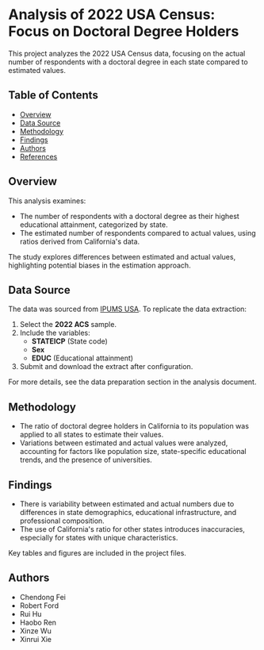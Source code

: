 # Analysis of 2022 USA Census: Focus on Doctoral Degree Holders

This project analyzes the 2022 USA Census data, focusing on the actual number of respondents with a doctoral degree in each state compared to estimated values.

## Table of Contents
- [Overview](#overview)
- [Data Source](#data-source)
- [Methodology](#methodology)
- [Findings](#findings)
- [Authors](#authors)
- [References](#references)

## Overview
This analysis examines:
- The number of respondents with a doctoral degree as their highest educational attainment, categorized by state.
- The estimated number of respondents compared to actual values, using ratios derived from California's data.

The study explores differences between estimated and actual values, highlighting potential biases in the estimation approach.

## Data Source
The data was sourced from [IPUMS USA](https://usa.ipums.org/usa/index.shtml). 
To replicate the data extraction:
1. Select the **2022 ACS** sample.
2. Include the variables:
   - **STATEICP** (State code)
   - **Sex**
   - **EDUC** (Educational attainment)
3. Submit and download the extract after configuration.

For more details, see the data preparation section in the analysis document.

## Methodology
- The ratio of doctoral degree holders in California to its population was applied to all states to estimate their values.
- Variations between estimated and actual values were analyzed, accounting for factors like population size, state-specific educational trends, and the presence of universities.

## Findings
- There is variability between estimated and actual numbers due to differences in state demographics, educational infrastructure, and professional composition.
- The use of California's ratio for other states introduces inaccuracies, especially for states with unique characteristics.

Key tables and figures are included in the project files.

## Authors
- Chendong Fei
- Robert Ford
- Rui Hu
- Haobo Ren
- Xinze Wu
- Xinrui Xie
